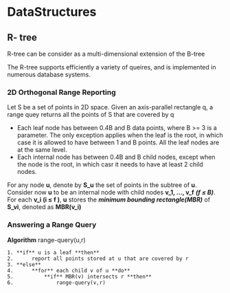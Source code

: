 # DataStructures
## R- tree
R-tree can be consider as a multi-dimensional extension of the B-tree

The R-tree supports efficiently a variety of queires, and is implemented in numerous database systems.

### 2D Orthogonal Range Reporting

Let S be a set of points in 2D space. Given an axis-parallel rectangle q, a range quey returns all the points of S that are covered by q

- Each leaf node has between 0.4B and B data points, where B >= 3 is a parameter. The only exception applies when the leaf is the root, in which case it is allowed to have between 1 and B points. All the leaf nodes are at the same level.
- Each internal node has between 0.4B and B child nodes, except when the node is the root, in which casr it needs to have at least 2 child nodes.

For any node **u**, denote by **S_u** the set of points in the subtree of **u**.
Consider now **u** to be an internal node with child nodes **v_1, ..., v_f** ***(f ≤ B)***.
For each **v_i (i ≤ f )**, **u** stores the ***minimum bounding rectangle(MBR)*** of **S_vi**, denoted as **MBR(v_i)**

### Answering a Range Query
**Algorithm** range-query(u,r)
```
1. **if** u is a leaf **then**
2.      report all points stored at u that are covered by r
3. **else**
4.      **for** each child v of u **do**
5.          **if** MBR(v) intersects r **then**
6.              range-query(v,r)
```


